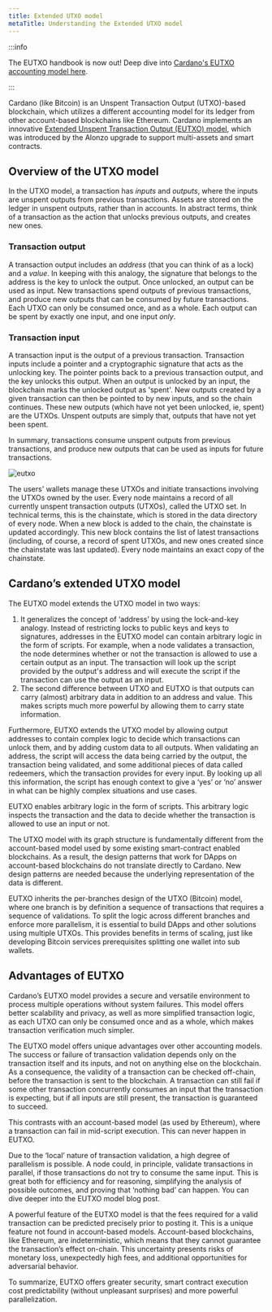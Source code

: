 ```yaml
---
title: Extended UTXO model
metaTitle: Understanding the Extended UTXO model
---
```


:::info

The EUTXO handbook is now out! Deep dive into [Cardano's EUTXO accounting model here](https://ucarecdn.com/3da33f2f-73ac-4c9b-844b-f215dcce0628/EUTXOhandbook_for_EC.pdf).

:::

Cardano (like Bitcoin) is an Unspent Transaction Output (UTXO)-based blockchain, which utilizes a different accounting model for its ledger from other account-based blockchains like Ethereum. Cardano implements an innovative [Extended Unspent Transaction Output (EUTXO) model](https://iohk.io/en/blog/posts/2021/03/11/cardanos-extended-utxo-accounting-model/), which was introduced by the Alonzo upgrade to support multi-assets and smart contracts.

## Overview of the UTXO model

In the UTXO model, a transaction has *inputs* and *outputs*, where the inputs are unspent outputs from previous transactions. Assets are stored on the ledger in unspent outputs, rather than in accounts. In abstract terms, think of a transaction as the action that unlocks previous outputs, and creates new ones.

### Transaction output

A transaction output includes an *address* (that you can think of as a lock) and a *value*. In keeping with this analogy, the signature that belongs to the address is the key to unlock the output. Once unlocked, an output can be used as input. New transactions spend outputs of previous transactions, and produce new outputs that can be consumed by future transactions. Each UTXO can only be consumed once, and as a whole. Each output can be spent by exactly one input, and one input *only*.

### Transaction input

A transaction input is the output of a previous transaction. Transaction inputs include a pointer and a cryptographic signature that acts as the unlocking key. The pointer points back to a previous transaction output, and the key unlocks this output. When an output is unlocked by an input, the blockchain marks the unlocked output as 'spent'. New outputs created by a given transaction can then be pointed to by new inputs, and so the chain continues. These new outputs (which have not yet been unlocked, ie, spent) are the UTXOs. Unspent outputs are simply that, outputs that have not yet been spent.

In summary, transactions consume unspent outputs from previous transactions, and produce new outputs that can be used as inputs for future transactions.

![eutxo](https://ucarecdn.com/2a252deb-412f-4019-ae1e-e6dba7dea50b/)

The users' wallets manage these UTXOs and initiate transactions involving the UTXOs owned by the user. Every node maintains a record of all currently unspent transaction outputs (UTXOs), called the UTXO set. In technical terms, this is the chainstate, which is stored in the data directory of every node. When a new block is added to the chain, the chainstate is updated accordingly. This new block contains the list of latest transactions (including, of course, a record of spent UTXOs, and new ones created since the chainstate was last updated). Every node maintains an exact copy of the chainstate.

## Cardano’s extended UTXO model 

The EUTXO model extends the UTXO model in two ways:

1. It generalizes the concept of ‘address’ by using the lock-and-key analogy. Instead of restricting locks to public keys and keys to signatures, addresses in the EUTXO model can contain arbitrary logic in the form of scripts. For example, when a node validates a transaction, the node determines whether or not the transaction is allowed to use a certain output as an input. The transaction will look up the script provided by the output's address and will execute the script if the transaction can use the output as an input.
2. The second difference between UTXO and EUTXO is that outputs can carry (almost) arbitrary data in addition to an address and value. This makes scripts much more powerful by allowing them to carry state information.

Furthermore, EUTXO extends the UTXO model by allowing output addresses to contain complex logic to decide which transactions can unlock them, and by adding custom data to all outputs. When validating an address, the script will access the data being carried by the output, the transaction being validated, and some additional pieces of data called redeemers, which the transaction provides for every input. By looking up all this information, the script has enough context to give a ‘yes’ or ‘no’ answer in what can be highly complex situations and use cases.

EUTXO enables arbitrary logic in the form of scripts. This arbitrary logic inspects the transaction and the data to decide whether the transaction is allowed to use an input or not.

The UTXO model with its graph structure is fundamentally different from the account-based model used by some existing smart-contract enabled blockchains. As a result, the design patterns that work for DApps on account-based blockchains do not translate directly to Cardano. New design patterns are needed because the underlying representation of the data is different.

EUTXO	 inherits the per-branches design of the UTXO (Bitcoin) model, where one branch is by definition a sequence of transactions that requires a sequence of validations. To split the logic across different branches and enforce more parallelism, it is essential to build DApps and other solutions using multiple UTXOs. This provides benefits in terms of scaling, just like developing Bitcoin services prerequisites splitting one wallet into sub wallets. 

## Advantages of EUTXO 

Cardano’s EUTXO model provides a secure and versatile environment to process multiple operations without system failures. This model offers better scalability and privacy, as well as more simplified transaction logic, as each UTXO can only be consumed once and as a whole, which makes transaction verification much simpler.

The EUTXO model offers unique advantages over other accounting models. The success or failure of transaction validation depends only on the transaction itself and its inputs, and not on anything else on the blockchain. As a consequence, the validity of a transaction can be checked off-chain, before the transaction is sent to the blockchain. A transaction can still fail if some other transaction concurrently consumes an input that the transaction is expecting, but if all inputs are still present, the transaction is guaranteed to succeed.

This contrasts with an account-based model (as used by Ethereum), where a transaction can fail in mid-script execution. This can never happen in EUTXO. 

Due to the ‘local’ nature of transaction validation, a high degree of parallelism is possible. A node could, in principle, validate transactions in parallel, if those transactions do not try to consume the same input. This is great both for efficiency and for reasoning, simplifying the analysis of possible outcomes, and proving that ‘nothing bad’ can happen. You can dive deeper into the EUTXO model blog post.

A powerful feature of the EUTXO model is that the fees required for a valid transaction can be predicted precisely prior to posting it. This is a unique feature not found in account-based models. Account-based blockchains, like Ethereum, are indeterministic, which means that they cannot guarantee the transaction’s effect on-chain. This uncertainty presents risks of monetary loss, unexpectedly high fees, and additional opportunities for adversarial behavior.

To summarize, EUTXO offers greater security, smart contract execution cost predictability (without unpleasant surprises) and more powerful parallelization. 
